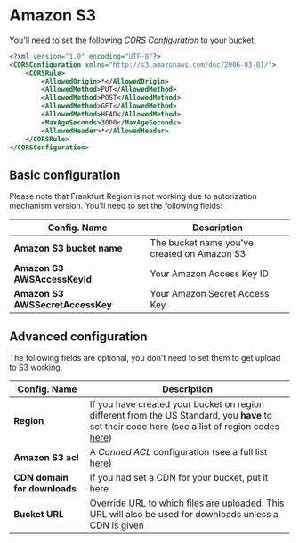 # Amazon S3

You'll need to set the following _CORS Configuration_ to your bucket:

```xml
<?xml version="1.0" encoding="UTF-8"?>
<CORSConfiguration xmlns="http://s3.amazonaws.com/doc/2006-03-01/">
	<CORSRule>
		<AllowedOrigin>*</AllowedOrigin>
		<AllowedMethod>PUT</AllowedMethod>
		<AllowedMethod>POST</AllowedMethod>
		<AllowedMethod>GET</AllowedMethod>
		<AllowedMethod>HEAD</AllowedMethod>
		<MaxAgeSeconds>3000</MaxAgeSeconds>
		<AllowedHeader>*</AllowedHeader>
	</CORSRule>
</CORSConfiguration>
```

## Basic configuration

Please note that Frankfurt Region is not working due to autorization mechanism version.
You'll need to set the following fields:

Config. Name | Description
------------ | -------------
**Amazon S3 bucket name** | The bucket name you've created on Amazon S3
**Amazon S3 AWSAccessKeyId** | Your Amazon Access Key ID
**Amazon S3 AWSSecretAccessKey** | Your Amazon Secret Access Key


## Advanced configuration

The following fields are optional, you don't need to set them to get upload to S3 working.

Config. Name | Description
------------ | -------------
**Region** | If you have created your bucket on region different from the US Standard, you **have** to set their code here (see a list of region codes [here](http://docs.aws.amazon.com/AWSEC2/latest/UserGuide/using-regions-availability-zones.html#concepts-available-regions))
**Amazon S3 acl** | A _Canned ACL_ configuration (see a full list [here](http://docs.aws.amazon.com/AmazonS3/latest/dev/acl-overview.html#canned-acl))
**CDN domain for downloads** | If you had set a CDN for your bucket, put it here
**Bucket URL** | Override URL to which files are uploaded. This URL will also be used for downloads unless a CDN is given
